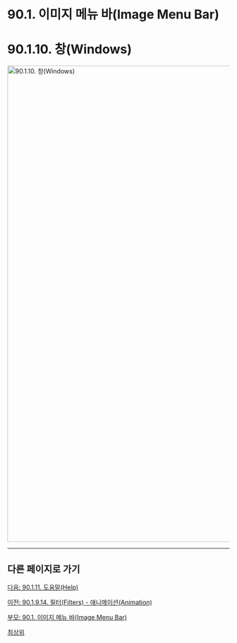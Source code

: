 # 90.1. 이미지 메뉴 바(Image Menu Bar)
# 90.1.10. 창(Windows)

<img width="1080" alt="90.1.10. 창(Windows)" environment="MacOS:Sonoma 14.2.1 GIMP 2.10.36" src="https://github.com/wonder13662/gimp/assets/15767104/5898f1cf-caac-4702-a2a8-eb6586d704fe">

***

## 다른 페이지로 가기

[다음: 90.1.11. 도움말(Help)](./90-01-11-help.md)

[이전: 90.1.9.14. 필터(Filters) - 애니메이션(Animation)](./90-01-09-filtersx-14-animation.md)

[부모: 90.1. 이미지 메뉴 바(Image Menu Bar)](./90-01-00-image-menu-bar.md)

[최상위](./00-home.md)
